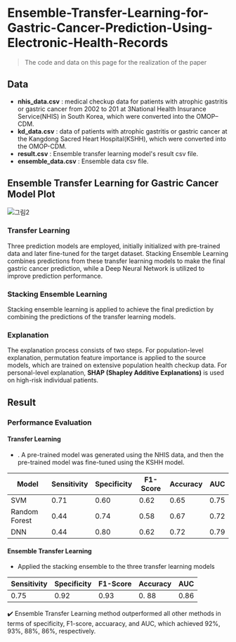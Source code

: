 # Ensemble-Transfer-Learning-for-Gastric-Cancer-Prediction-Using-Electronic-Health-Records
> The code and data on this page for the realization of the paper


## Data
- **nhis_data.csv** : medical checkup data for patients with atrophic gastritis or gastric cancer from 2002 to 201 at 3National Health Insurance Service(NHIS) in South Korea, which were converted into the OMOP–CDM.
- **kd_data.csv** :  data of patients with atrophic gastritis or gastric cancer at the Kangdong Sacred Heart Hospital(KSHH), which were converted into the OMOP-CDM.
- **result.csv** : Ensemble transfer learning model's result csv file.
- **ensemble_data.csv** : Ensemble data csv file.


## Ensemble Transfer Learning for Gastric Cancer Model Plot
![그림2](https://github.com/YeabinLim/Ensemble_Transfer_Learning_for_Gastric_Cancer/assets/118752772/43f06ec5-a160-434e-b28a-5406103af22a)

### Transfer Learning
Three prediction models are employed, initially initialized with pre-trained data and later fine-tuned for the target dataset. Stacking Ensemble Learning combines predictions from these transfer learning models to make the final gastric cancer prediction, while a Deep Neural Network is utilized to improve prediction performance.

### Stacking Ensemble Learning
Stacking ensemble learning is applied to achieve the final prediction by combining the predictions of the transfer learning models.

### Explanation
The explanation process consists of two steps. For population-level explanation, permutation feature importance is applied to the source models, which are trained on extensive population health checkup data. For personal-level explanation, **SHAP (Shapley Additive Explanations)** is used on high-risk individual patients.


## Result
### Performance Evaluation
#### Transfer Learning
- . A pre-trained model was generated using the NHIS data, and then the pre-trained model was fine-tuned using the KSHH model.
  
| Model          | Sensitivity | Specificity | F1-Score | Accuracy | AUC   |
| -------------- | ----------- | ----------- | -------- | -------- | ----- |
| SVM            | 0.71        | 0.60        | 0.62     | 0.65     | 0.75  |
| Random Forest  | 0.44        | 0.74        | 0.58     | 0.67     | 0.72  |
| DNN            | 0.44        | 0.80        | 0.62     | 0.72     | 0.79  |


#### Ensemble Transfer Learning
- Applied the stacking ensemble to the three transfer learning models

| Sensitivity | Specificity | F1-Score | Accuracy | AUC   |
| ----------- | ----------- | -------- | -------- | -------- |
| 0.75        | 0.92        | 0.93     | 0. 88    | 0.86     

✔️ Ensemble Transfer Learning method outperformed all other methods in terms of specificity, F1-score, accuaracy, and AUC, which achieved 92%, 93%, 88%, 86%, respectively.

